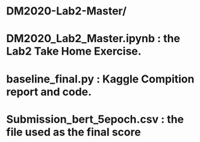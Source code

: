 # DM2020-Lab2-Master/
# DM2020_Lab2_Master.ipynb : the Lab2 Take Home Exercise.
# baseline_final.py : Kaggle Compition report and code.
# Submission_bert_5epoch.csv : the file used as the final score
